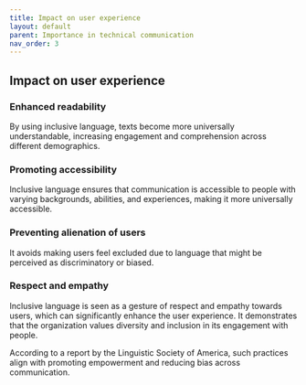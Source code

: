 ```yaml
---
title: Impact on user experience
layout: default
parent: Importance in technical communication
nav_order: 3
---
```

## Impact on user experience

### Enhanced readability

By using inclusive language, texts become more universally understandable, increasing engagement and comprehension across different demographics.

### Promoting accessibility

Inclusive language ensures that communication is accessible to people with varying backgrounds, abilities, and experiences, making it more universally accessible.

### Preventing alienation of users

It avoids making users feel excluded due to language that might be perceived as discriminatory or biased.

### Respect and empathy

Inclusive language is seen as a gesture of respect and empathy towards users, which can significantly enhance the user experience. It demonstrates that the organization values diversity and inclusion in its engagement with people.

According to a report by the Linguistic Society of America, such practices align with promoting empowerment and reducing bias across communication.

